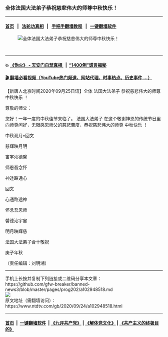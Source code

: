 ### 全体法国大法弟子恭祝慈悲伟大的师尊中秋快乐！
------------------------

#### [首页](https://github.com/gfw-breaker/banned-news3/blob/master/README.md) &nbsp;&nbsp;|&nbsp;&nbsp; [法轮功真相](https://github.com/begood0513/basic/blob/master/README.md)  &nbsp;&nbsp;|&nbsp;&nbsp; [手把手翻墙教程](https://github.com/gfw-breaker/guides/wiki)  &nbsp;&nbsp;|&nbsp;&nbsp; [一键翻墙软件](https://github.com/gfw-breaker/nogfw/blob/master/README.md)  



<div><div class="featured_image">
 <figure>
  <img alt="全体法国大法弟子恭祝慈悲伟大的师尊中秋快乐！" src="https://i.ntdtv.com/assets/uploads/2020/09/Card-from-France-800x450.jpg"/>
 </figure><br/>
</div>
</div><hr/>

#### 💥 [《伪火》 - 天安门自焚真相 ](http://158.247.195.190:10000/videos/blog/weihuo.html)&nbsp; |&nbsp; [“1400例”谎言揭秘  ](http://158.247.195.190:10000/videos/blog/jiexi1400.html)

#### [ 🎬  翻墙必看视频（YouTube热门频道、网站代理、时事热点、历史事件 ...）](https://github.com/gfw-breaker/links/blob/master/banned.md)

<div><div class="post_content" itemprop="articleBody">
 <p>
  【新唐人北京时间2020年09月25日讯】全体
  <ok href="https://www.ntdtv.com/gb/法国大法弟子.htm">
   法国大法弟子
  </ok>
  恭祝慈悲伟大的师尊
  <ok href="https://www.ntdtv.com/gb/中秋快乐.htm">
   中秋快乐
  </ok>
  ！
 </p>
 <p>
  <img alt="" class="alignnone size-medium wp-image-102948519" src="https://i.ntdtv.com/assets/uploads/2020/09/Card-from-France-600x787.jpg">
   <br/>
   尊敬的师父：
  </img>
 </p>
 <p>
  您好！一年一度的中秋佳节来临了。
  <ok href="https://www.ntdtv.com/gb/法国大法弟子.htm">
   法国大法弟子
  </ok>
  在这个敬谢神恩的传统节日里向师尊问好，无限感恩师父的慈悲苦度，恭祝慈悲伟大的师尊
  <ok href="https://www.ntdtv.com/gb/中秋快乐.htm">
   中秋快乐
  </ok>
  ！
 </p>
 <p>
  中秋观月•回文
 </p>
 <p>
  慈辉映月明
 </p>
 <p>
  宙宇沁德馨
 </p>
 <p>
  师恩吾念怀
 </p>
 <p>
  神途路通心
 </p>
 <p>
  回文
 </p>
 <p>
  心通路途神
 </p>
 <p>
  怀念吾恩师
 </p>
 <p>
  馨德沁宇宙
 </p>
 <p>
  明月映辉慈
 </p>
 <p>
  法国大法弟子合十敬祝
 </p>
 <p>
  庚子年秋
 </p>
 <p>
  （责任编辑：刘明湘）
 </p>
 <div class="single_ad">
 </div>
</div>
</div>
<hr/>
手机上长按并复制下列链接或二维码分享本文章：<br/>
https://github.com/gfw-breaker/banned-news3/blob/master/pages/prog202/a102948518.md <br/>
<a href='https://github.com/gfw-breaker/banned-news3/blob/master/pages/prog202/a102948518.md'><img src='https://github.com/gfw-breaker/banned-news3/blob/master/pages/prog202/a102948518.md.png'/></a> <br/>
原文地址（需翻墙访问）：https://www.ntdtv.com/gb/2020/09/24/a102948518.html


------------------------
#### [首页](https://github.com/gfw-breaker/banned-news3/blob/master/README.md) &nbsp;|&nbsp; [一键翻墙软件](https://github.com/gfw-breaker/nogfw/blob/master/README.md) &nbsp;| [《九评共产党》](https://github.com/gfw-breaker/9ping.md/blob/master/README.md#九评之一评共产党是什么) | [《解体党文化》](https://github.com/gfw-breaker/jtdwh.md/blob/master/README.md) | [《共产主义的终极目的》](https://github.com/gfw-breaker/gczydzjmd.md/blob/master/README.md)


<img src='http://gfw-breaker.win/banned-news3/pages/prog202/a102948518.md' width='0px' height='0px'/>